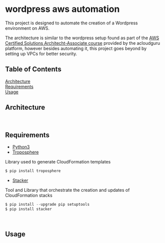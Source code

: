 # wordpress aws automation

This project is designed to automate the creation of a Wordpress environment on AWS.

The architecture is similar to the wordpress setup found as part of the [AWS Certified Solutions Architecht-Associate course](https://acloud.guru/learn/aws-certified-solutions-architect-associate) provided by the acloudguru platform, however besides automating it, this project goes beyond by setting up VPCs for better security.

## Table of Contents  
[Architecture](#architecture)  
[Requirements](#requirements)  
[Usage](#Usage)  
<a name="architecture"/>
## Architecture
&nbsp;<a name="requirements"/>
## Requirements
* [Python3](https://www.python.org/downloads/)  
* [Troposphere](https://github.com/cloudtools/troposphere)  

Library used to generate CloudFormation templates
```powershell
$ pip install troposphere
```
* [Stacker](https://github.com/cloudtools/stacker)  

Tool and Library that orchestrate the creation and updates of CloudFormation stacks
```powershell
$ pip install --upgrade pip setuptools
$ pip install stacker
```
&nbsp;<a name="usage"/>
## Usage
